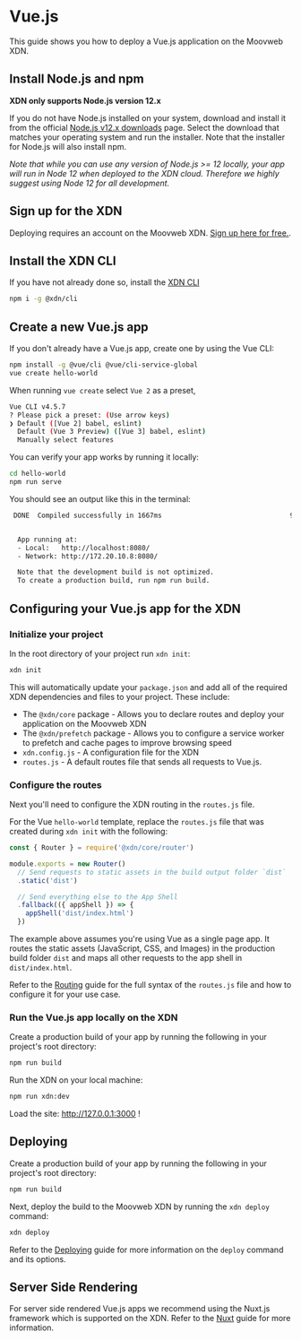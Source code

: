 # Vue.js

This guide shows you how to deploy a Vue.js application on the Moovweb XDN.

## Install Node.js and npm

**XDN only supports Node.js version 12.x**

If you do not have Node.js installed on your system, download and install it from the official [Node.js v12.x downloads](https://nodejs.org/dist/latest-v12.x/) page. Select the download that matches your operating system and run the installer. Note that the installer for Node.js will also install npm.

_Note that while you can use any version of Node.js >= 12 locally, your app will run in Node 12 when deployed to the XDN cloud. Therefore we highly suggest using Node 12 for all development._

## Sign up for the XDN

Deploying requires an account on the Moovweb XDN. [Sign up here for free.](https://moovweb.app/signup).

## Install the XDN CLI

If you have not already done so, install the [XDN CLI](cli)

```bash
npm i -g @xdn/cli
```

## Create a new Vue.js app

If you don't already have a Vue.js app, create one by using the Vue CLI:

```bash
npm install -g @vue/cli @vue/cli-service-global
vue create hello-world
```

When running `vue create` select `Vue 2` as a preset,

```bash
Vue CLI v4.5.7
? Please pick a preset: (Use arrow keys)
❯ Default ([Vue 2] babel, eslint)
  Default (Vue 3 Preview) ([Vue 3] babel, eslint)
  Manually select features
```

You can verify your app works by running it locally:

```bash
cd hello-world
npm run serve
```

You should see an output like this in the terminal:

```bash
 DONE  Compiled successfully in 1667ms                                9:54:44 AM


  App running at:
  - Local:   http://localhost:8080/
  - Network: http://172.20.10.8:8080/

  Note that the development build is not optimized.
  To create a production build, run npm run build.

```

## Configuring your Vue.js app for the XDN

### Initialize your project

In the root directory of your project run `xdn init`:

```bash
xdn init
```

This will automatically update your `package.json` and add all of the required XDN dependencies and files to your project. These include:

- The `@xdn/core` package - Allows you to declare routes and deploy your application on the Moovweb XDN
- The `@xdn/prefetch` package - Allows you to configure a service worker to prefetch and cache pages to improve browsing speed
- `xdn.config.js` - A configuration file for the XDN
- `routes.js` - A default routes file that sends all requests to Vue.js.

### Configure the routes

Next you'll need to configure the XDN routing in the `routes.js` file.

For the Vue `hello-world` template, replace the `routes.js` file that was created during `xdn init` with the following:

```js
const { Router } = require('@xdn/core/router')

module.exports = new Router()
  // Send requests to static assets in the build output folder `dist`
  .static('dist')

  // Send everything else to the App Shell
  .fallback(({ appShell }) => {
    appShell('dist/index.html')
  })
```

The example above assumes you're using Vue as a single page app. It routes the static assets (JavaScript, CSS, and Images) in the production build folder `dist` and maps all other requests to the app shell in `dist/index.html`.

Refer to the [Routing](routing) guide for the full syntax of the `routes.js` file and how to configure it for your use case.

### Run the Vue.js app locally on the XDN

Create a production build of your app by running the following in your project's root directory:

```bash
npm run build
```

Run the XDN on your local machine:

```bash
npm run xdn:dev
```

Load the site: http://127.0.0.1:3000 !

## Deploying

Create a production build of your app by running the following in your project's root directory:

```bash
npm run build
```

Next, deploy the build to the Moovweb XDN by running the `xdn deploy` command:

```bash
xdn deploy
```

Refer to the [Deploying](deploying) guide for more information on the `deploy` command and its options.

## Server Side Rendering

For server side rendered Vue.js apps we recommend using the Nuxt.js framework which is supported on the XDN. Refer to the [Nuxt](nuxt) guide for more information.
